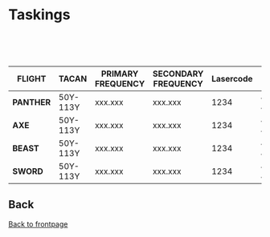 # Taskings

<br>
<br>
<br>

| **FLIGHT** | **TACAN** |**PRIMARY FREQUENCY**|**SECONDARY FREQUENCY**|**Lasercode** |**IFF**| Airbase
| ------ | ---- | ------ | -------- | -------- | ---- | --- |
**PANTHER**  |50Y-113Y|xxx.xxx|xxx.xxx|1234|4211-4214| OMAM |
**AXE**|50Y-113Y|xxx.xxx|xxx.xxx|1234|4211-4214| OMAM |
**BEAST**|50Y-113Y|xxx.xxx|xxx.xxx|1234|4211-4214| OMAM |
**SWORD**|50Y-113Y|xxx.xxx|xxx.xxx|1234|4211-4214| OMAM |




## Back
[Back to frontpage](https://132nd-vwing.github.io/OPUF-Brief/)